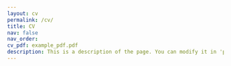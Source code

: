 ```yaml
---
layout: cv
permalink: /cv/
title: CV
nav: false
nav_order:
cv_pdf: example_pdf.pdf
description: This is a description of the page. You can modify it in 'pages/_cv.md'. You can also change or remove the top pdf download button.
---
```

